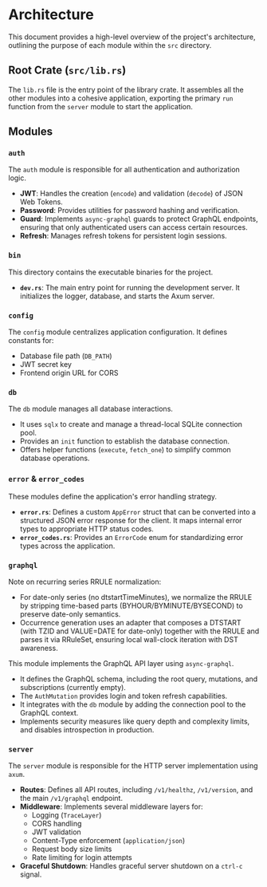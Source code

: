 # Architecture

This document provides a high-level overview of the project's architecture, outlining the purpose of each module within the `src` directory.

## Root Crate (`src/lib.rs`)

The `lib.rs` file is the entry point of the library crate. It assembles all the other modules into a cohesive application, exporting the primary `run` function from the `server` module to start the application.

## Modules

### `auth`

The `auth` module is responsible for all authentication and authorization logic.

- **JWT**: Handles the creation (`encode`) and validation (`decode`) of JSON Web Tokens.
- **Password**: Provides utilities for password hashing and verification.
- **Guard**: Implements `async-graphql` guards to protect GraphQL endpoints, ensuring that only authenticated users can access certain resources.
- **Refresh**: Manages refresh tokens for persistent login sessions.

### `bin`

This directory contains the executable binaries for the project.

- **`dev.rs`**: The main entry point for running the development server. It initializes the logger, database, and starts the Axum server.

### `config`

The `config` module centralizes application configuration. It defines constants for:

- Database file path (`DB_PATH`)
- JWT secret key
- Frontend origin URL for CORS

### `db`

The `db` module manages all database interactions.

- It uses `sqlx` to create and manage a thread-local SQLite connection pool.
- Provides an `init` function to establish the database connection.
- Offers helper functions (`execute`, `fetch_one`) to simplify common database operations.

### `error` & `error_codes`

These modules define the application's error handling strategy.

- **`error.rs`**: Defines a custom `AppError` struct that can be converted into a structured JSON error response for the client. It maps internal error types to appropriate HTTP status codes.
- **`error_codes.rs`**: Provides an `ErrorCode` enum for standardizing error types across the application.

### `graphql`

Note on recurring series RRULE normalization:
- For date-only series (no dtstartTimeMinutes), we normalize the RRULE by stripping time-based parts (BYHOUR/BYMINUTE/BYSECOND) to preserve date-only semantics.
- Occurrence generation uses an adapter that composes a DTSTART (with TZID and VALUE=DATE for date-only) together with the RRULE and parses it via RRuleSet, ensuring local wall-clock iteration with DST awareness.

This module implements the GraphQL API layer using `async-graphql`.

- It defines the GraphQL schema, including the root query, mutations, and subscriptions (currently empty).
- The `AuthMutation` provides login and token refresh capabilities.
- It integrates with the `db` module by adding the connection pool to the GraphQL context.
- Implements security measures like query depth and complexity limits, and disables introspection in production.

### `server`

The `server` module is responsible for the HTTP server implementation using `axum`.

- **Routes**: Defines all API routes, including `/v1/healthz`, `/v1/version`, and the main `/v1/graphql` endpoint.
- **Middleware**: Implements several middleware layers for:
    - Logging (`TraceLayer`)
    - CORS handling
    - JWT validation
    - Content-Type enforcement (`application/json`)
    - Request body size limits
    - Rate limiting for login attempts
- **Graceful Shutdown**: Handles graceful server shutdown on a `ctrl-c` signal.
